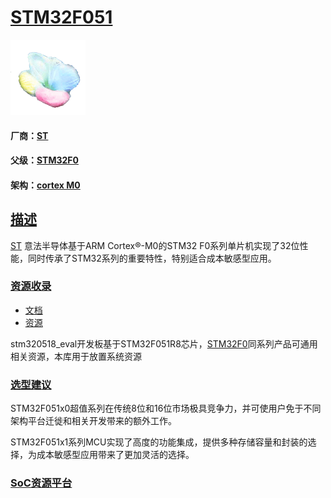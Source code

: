 ﻿# [STM32F051](https://github.com/sochub/STM32F051)

[![sites](SoC/SoC.png)](http://www.qitas.cn) 
#### 厂商：[ST](https://github.com/sochub/ST)
#### 父级：[STM32F0](https://github.com/sochub/STM32F0)
#### 架构：[cortex M0](https://github.com/sochub/CM0)

## [描述](https://github.com/sochub/STM32F051) 

[ST](https://github.com/sochub/ST) 意法半导体基于ARM Cortex®-M0的STM32 F0系列单片机实现了32位性能，同时传承了STM32系列的重要特性，特别适合成本敏感型应用。

### [资源收录](https://github.com/sochub/STM32F051)

* [文档](docs/)
* [资源](src/)

stm320518_eval开发板基于STM32F051R8芯片，[STM32F0](https://github.com/sochub/STM32F0)同系列产品可通用相关资源，本库用于放置系统资源

### [选型建议](https://github.com/sochub/STM32F051)

STM32F051x0超值系列在传统8位和16位市场极具竞争力，并可使用户免于不同架构平台迁徙和相关开发带来的额外工作。

STM32F051x1系列MCU实现了高度的功能集成，提供多种存储容量和封装的选择，为成本敏感型应用带来了更加灵活的选择。

###  [SoC资源平台](http://www.qitas.cn)
